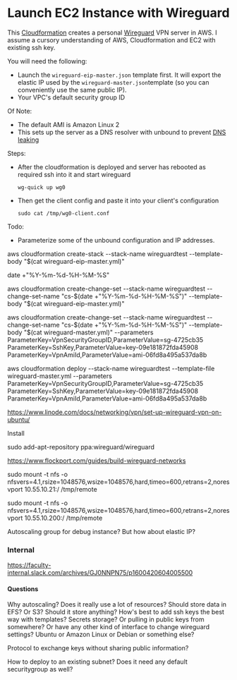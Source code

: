 Launch EC2 Instance with Wireguard
==================================

This [Cloudformation](https://aws.amazon.com/cloudformation/) creates a personal [Wireguard](https://www.wireguard.com/) VPN server in AWS. I assume a cursory understanding of AWS, Cloudformation and EC2 with existing ssh key.

You will need the following:

* Launch the `wireguard-eip-master.json` template first. It will export the elastic IP used by the `wireguard-master.json`template (so you can conveniently use the same public IP).
* Your VPC's default security group ID

Of Note:

* The default AMI is Amazon Linux 2
* This sets up the server as a DNS resolver with unbound to prevent [DNS leaking](http://dnsleak.com/)

Steps:

* After the cloudformation is deployed and server has rebooted as required ssh into it and start wireguard
    ```
    wg-quick up wg0
    ```
* Then get the client config and paste it into your client's configuration
    ```
    sudo cat /tmp/wg0-client.conf
    ```

Todo:

* Parameterize some of the unbound configuration and IP addresses.



aws cloudformation create-stack --stack-name wireguardtest --template-body "$(cat wireguard-eip-master.yml)"


date +"%Y-%m-%d-%H-%M-%S"

aws cloudformation create-change-set --stack-name wireguardtest --change-set-name "cs-$(date +"%Y-%m-%d-%H-%M-%S")" --template-body "$(cat wireguard-eip-master.yml)" 

aws cloudformation create-change-set --stack-name wireguardtest --change-set-name "cs-$(date +"%Y-%m-%d-%H-%M-%S")" --template-body "$(cat wireguard-master.yml)" --parameters ParameterKey=VpnSecurityGroupID,ParameterValue=sg-4725cb35 ParameterKey=SshKey,ParameterValue=key-09e181872fda45908 ParameterKey=VpnAmiId,ParameterValue=ami-06fd8a495a537da8b 

aws cloudformation deploy --stack-name wireguardtest --template-file wireguard-master.yml --parameters ParameterKey=VpnSecurityGroupID,ParameterValue=sg-4725cb35 ParameterKey=SshKey,ParameterValue=key-09e181872fda45908 ParameterKey=VpnAmiId,ParameterValue=ami-06fd8a495a537da8b


https://www.linode.com/docs/networking/vpn/set-up-wireguard-vpn-on-ubuntu/


Install

sudo add-apt-repository ppa:wireguard/wireguard
<!-- sudo apt install wireguard -->



https://www.flockport.com/guides/build-wireguard-networks


sudo mount -t nfs -o nfsvers=4.1,rsize=1048576,wsize=1048576,hard,timeo=600,retrans=2,noresvport 10.55.10.21:/  /tmp/remote

sudo mount -t nfs -o nfsvers=4.1,rsize=1048576,wsize=1048576,hard,timeo=600,retrans=2,noresvport 10.55.10.200:/  /tmp/remote

Autoscaling group for debug instance? But how about elastic IP?

### Internal

https://faculty-internal.slack.com/archives/GJ0NNPN75/p1600420604005500

#### Questions

Why autoscaling? Does it really use a lot of resources?
Should store data in EFS? Or S3? Should it store anything?
How's best to add ssh keys the best way with templates? Secrets storage? Or pulling in public keys from somewhere? Or have any other kind of interface to change wireguard settings?
Ubuntu or Amazon Linux or Debian or something else?


Protocol to exchange keys without sharing public information?

How to deploy to an existing subnet? Does it need any default securitygroup as well?
